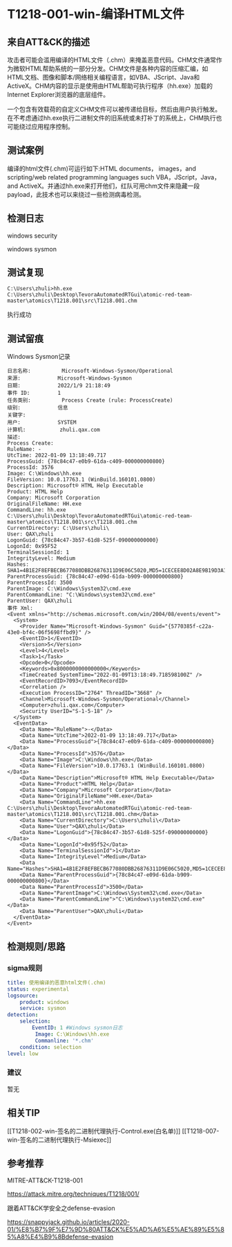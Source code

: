 # T1218-001-win-编译HTML文件

## 来自ATT&CK的描述

攻击者可能会滥用编译的HTML文件（.chm）来掩盖恶意代码。CHM文件通常作为微软HTML帮助系统的一部分分发。CHM文件是各种内容的压缩汇编，如HTML文档、图像和脚本/网络相关编程语言，如VBA、JScript、Java和ActiveX。CHM内容的显示是使用由HTML帮助可执行程序（hh.exe）加载的Internet Explorer浏览器的底层组件。

一个包含有效载荷的自定义CHM文件可以被传递给目标，然后由用户执行触发。在不考虑通过hh.exe执行二进制文件的旧系统或未打补丁的系统上，CHM执行也可能绕过应用程序控制。

## 测试案例

编译的html文件(.chm)可运行如下:HTML documents， images，and scripting/web related programming languages such VBA，JScript，Java，and ActiveX。并通过hh.exe来打开他们，红队可用chm文件来隐藏一段payload，此技术也可以来绕过一些检测病毒检测。

## 检测日志

windows security

windows sysmon

## 测试复现

```
C:\Users\zhuli>hh.exe C:\Users\zhuli\Desktop\TevoraAutomatedRTGui\atomic-red-team-master\atomics\T1218.001\src\T1218.001.chm
```

执行成功

## 测试留痕

Windows Sysmon记录
```
日志名称:          Microsoft-Windows-Sysmon/Operational
来源:            Microsoft-Windows-Sysmon
日期:            2022/1/9 21:18:49
事件 ID:         1
任务类别:          Process Create (rule: ProcessCreate)
级别:            信息
关键字:           
用户:            SYSTEM
计算机:           zhuli.qax.com
描述:
Process Create:
RuleName: -
UtcTime: 2022-01-09 13:18:49.717
ProcessGuid: {78c84c47-e0b9-61da-c409-000000000800}
ProcessId: 3576
Image: C:\Windows\hh.exe
FileVersion: 10.0.17763.1 (WinBuild.160101.0800)
Description: Microsoft® HTML Help Executable
Product: HTML Help
Company: Microsoft Corporation
OriginalFileName: HH.exe
CommandLine: hh.exe  C:\Users\zhuli\Desktop\TevoraAutomatedRTGui\atomic-red-team-master\atomics\T1218.001\src\T1218.001.chm
CurrentDirectory: C:\Users\zhuli\
User: QAX\zhuli
LogonGuid: {78c84c47-3b57-61d8-525f-090000000000}
LogonId: 0x95F52
TerminalSessionId: 1
IntegrityLevel: Medium
Hashes: SHA1=4B1E2F8EFBECB677080DBB26876311D9E06C5020,MD5=1CECEE8D02A8E9B19D3A1A65C7A2B249,SHA256=8AB2F9A4CA87575F03F554AEED6C5E0D7692FA9B5D420008A1521F7F7BD2D0A5,IMPHASH=D3D9C3E81A404E7F5C5302429636F04C
ParentProcessGuid: {78c84c47-e09d-61da-b909-000000000800}
ParentProcessId: 3500
ParentImage: C:\Windows\System32\cmd.exe
ParentCommandLine: "C:\Windows\system32\cmd.exe" 
ParentUser: QAX\zhuli
事件 Xml:
<Event xmlns="http://schemas.microsoft.com/win/2004/08/events/event">
  <System>
    <Provider Name="Microsoft-Windows-Sysmon" Guid="{5770385f-c22a-43e0-bf4c-06f5698ffbd9}" />
    <EventID>1</EventID>
    <Version>5</Version>
    <Level>4</Level>
    <Task>1</Task>
    <Opcode>0</Opcode>
    <Keywords>0x8000000000000000</Keywords>
    <TimeCreated SystemTime="2022-01-09T13:18:49.718598100Z" />
    <EventRecordID>7093</EventRecordID>
    <Correlation />
    <Execution ProcessID="2764" ThreadID="3668" />
    <Channel>Microsoft-Windows-Sysmon/Operational</Channel>
    <Computer>zhuli.qax.com</Computer>
    <Security UserID="S-1-5-18" />
  </System>
  <EventData>
    <Data Name="RuleName">-</Data>
    <Data Name="UtcTime">2022-01-09 13:18:49.717</Data>
    <Data Name="ProcessGuid">{78c84c47-e0b9-61da-c409-000000000800}</Data>
    <Data Name="ProcessId">3576</Data>
    <Data Name="Image">C:\Windows\hh.exe</Data>
    <Data Name="FileVersion">10.0.17763.1 (WinBuild.160101.0800)</Data>
    <Data Name="Description">Microsoft® HTML Help Executable</Data>
    <Data Name="Product">HTML Help</Data>
    <Data Name="Company">Microsoft Corporation</Data>
    <Data Name="OriginalFileName">HH.exe</Data>
    <Data Name="CommandLine">hh.exe  C:\Users\zhuli\Desktop\TevoraAutomatedRTGui\atomic-red-team-master\atomics\T1218.001\src\T1218.001.chm</Data>
    <Data Name="CurrentDirectory">C:\Users\zhuli\</Data>
    <Data Name="User">QAX\zhuli</Data>
    <Data Name="LogonGuid">{78c84c47-3b57-61d8-525f-090000000000}</Data>
    <Data Name="LogonId">0x95f52</Data>
    <Data Name="TerminalSessionId">1</Data>
    <Data Name="IntegrityLevel">Medium</Data>
    <Data Name="Hashes">SHA1=4B1E2F8EFBECB677080DBB26876311D9E06C5020,MD5=1CECEE8D02A8E9B19D3A1A65C7A2B249,SHA256=8AB2F9A4CA87575F03F554AEED6C5E0D7692FA9B5D420008A1521F7F7BD2D0A5,IMPHASH=D3D9C3E81A404E7F5C5302429636F04C</Data>
    <Data Name="ParentProcessGuid">{78c84c47-e09d-61da-b909-000000000800}</Data>
    <Data Name="ParentProcessId">3500</Data>
    <Data Name="ParentImage">C:\Windows\System32\cmd.exe</Data>
    <Data Name="ParentCommandLine">"C:\Windows\system32\cmd.exe" </Data>
    <Data Name="ParentUser">QAX\zhuli</Data>
  </EventData>
</Event>
```

## 检测规则/思路

### sigma规则

```yml
title: 使用编译的恶意html文件(.chm)
status: experimental
logsource:
​    product: windows
​    service: sysmon
detection:
​    selection:
​        EventID: 1 #Windows sysmon日志
         Image: C:\Windows\hh.exe
         Commanline: '*.chm'
​    condition: selection
level: low
```

### 建议

暂无

## 相关TIP

[[T1218-002-win-签名的二进制代理执行-Control.exe(白名单)]]
[[T1218-007-win-签名的二进制代理执行-Msiexec]]

## 参考推荐

MITRE-ATT&CK-T1218-001

<https://attack.mitre.org/techniques/T1218/001/>

跟着ATT&CK学安全之defense-evasion

<https://snappyjack.github.io/articles/2020-01/%E8%B7%9F%E7%9D%80ATT&CK%E5%AD%A6%E5%AE%89%E5%85%A8%E4%B9%8Bdefense-evasion>
